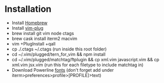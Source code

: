 # Installation
- Install [Homebrew](https://github.com/Homebrew/brew)
- Install [vim-plug](https://github.com/junegunn/vim-plug)
- brew install git vim node ctags
- brew cask install iterm2 macvim
- vim +PlugInstall +qall
- cp ./.ctags ~/.ctags (run inside this root folder)
- cd ~/.vim/plugged/tern_for_vim && npm install
- cd ~/.vim/plugged/matchtag/ftplugin && cp xml.vim javascript.vim && cp xml.vim jsx.vim (run this for each filetype to include matchtag in)
- Download Powerline [fonts](https://github.com/powerline/fonts) (don't forget add under iterm>preferences>profile>[PROFILE]>text)
